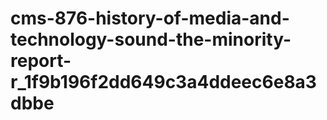 # cms-876-history-of-media-and-technology-sound-the-minority-report-r_1f9b196f2dd649c3a4ddeec6e8a3dbbe